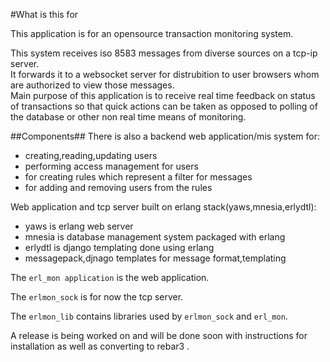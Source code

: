 #What is this for

This application is for an opensource transaction monitoring system.


This system receives iso 8583 messages from diverse sources on  a tcp-ip server.  
It forwards it to a websocket server for distrubition to user browsers whom are authorized to view those messages.   
Main purpose of this application is to receive real time feedback on status of  transactions so that quick actions can be taken as opposed to polling of the database or other non real time means of monitoring.

##Components##
   There is also a backend web application/mis system for:

* creating,reading,updating users
* performing access management for users
* for creating rules which represent a filter for messages
* for adding and removing users from the rules 


Web application and tcp server built on erlang stack(yaws,mnesia,erlydtl):  

* yaws is erlang web server
* mnesia is database management system packaged with erlang
* erlydtl is django templating done using erlang  
* messagepack,djnago templates for message format,templating


The ```erl_mon application``` is the web application.

The ```erlmon_sock``` is for now the tcp server.

The ```erlmon_lib``` contains libraries used by ```erlmon_sock``` and ```erl_mon```.

A release is being worked on and will be done soon with instructions for installation as well as converting to rebar3 . 


